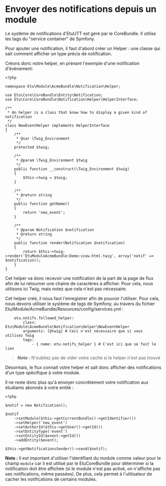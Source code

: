 
Envoyer des notifications depuis un module
==========================================

Le système de notifications d'EtuUTT est géré par le CoreBundle. Il utilise
les tags du "service container" de Symfony.

Pour ajouter une notification, il faut d'abord créer un Helper : une
classe qui sait comment afficher un type précis de notification.

Créons donc notre helper, en prenant l'exemple d'une notification d'évènement:

	<?php

	namespace Etu\Module\AcmeBundle\Notification\Helper;

	use Etu\Core\CoreBundle\Entity\Notification;
	use Etu\Core\CoreBundle\Notification\Helper\HelperInterface;

	/**
	 * An helper is a class that know how to display a given kind of notification
	 */
	class NewEventHelper implements HelperInterface
	{
		/**
		 * @var \Twig_Environment
		 */
		protected $twig;

		/**
		 * @param \Twig_Environment $twig
		 */
		public function __construct(\Twig_Environment $twig)
		{
			$this->twig = $twig;
		}

		/**
		 * @return string
		 */
		public function getName()
		{
			return 'new_event';
		}

		/**
		 * @param Notification $notification
		 * @return string
		 */
		public function render(Notification $notification)
		{
			return $this->twig->render('EtuModuleAcmeBundle:Demo:view.html.twig', array('notif' => $notification));
		}
	}

Cet helper va donc recevoir une notification de la part de la page de flux
afin de lui retourner une chaine de caractères à afficher. Pour cela, nous
utilisons ici Twig, mais notez que cela n'est pas nécessaire.

Cet helper créé, il nous faut l'enregistrer afin de pouvoir l'utiliser. Pour
cela, nous devons utiliser le système de tags de Symfony, au travers du fichier
Etu/Module/AcmeBundle/Resources/config/services.yml :

        etu.notifs.followed_helper:
            class: Etu\Module\AcmeBundle\Notification\Helper\NewEventHelper
            arguments: [@twig] # Ceci n'est nécessaire que si vous utilisez Twig
            tags:
                - { name: etu.notifs_helper } # C'est ici que se fait le lien

> **Note :** N'oubliez pas de vider votre cache si le helper n'est pas trouvé

Désormais, le flux connait votre helper et sait donc afficher des notifications
d'un type spécifique à votre module.

Il ne reste donc plus qu'à envoyer concrêtement votre notification aux étudiants
abonnés à votre entité :

	<?php

	$notif = new Notification();

    $notif
        ->setModule($this->getCurrentBundle()->getIdentifier())
        ->setHelper('new_event')
        ->setAuthorId($this->getUser()->getId())
        ->setEntityType('event')
        ->setEntityId($event->getId())
        ->addEntity($event);

    $this->getNotificationsSender()->send($notif);

**Note :** Il est important d'utiliser l'identifiant du module comme valeur pour
le champ `module` car il est utilisé par le EtuCoreBundle pour déterminer si
la notification doit être affichée (si le module n'est pas activé, on n'affiche
pas ses notifications, même passées). De plus, cela permet à l'utilisateur de
cacher les notifications de certains modules.
